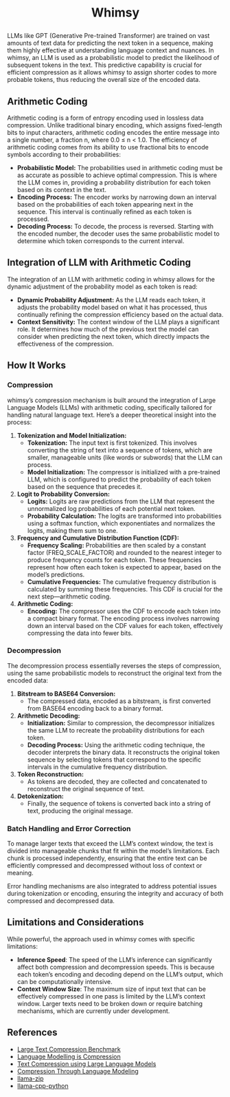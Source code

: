 # <p align="center">Whimsy</p>  
    
LLMs like GPT (Generative Pre-trained Transformer) are trained on vast amounts of text data for predicting the next token in a sequence, making them highly effective at understanding language context and nuances. In whimsy, an LLM is used as a probabilistic model to predict the likelihood of subsequent tokens in the text. This predictive capability is crucial for efficient compression as it allows whimsy to assign shorter codes to more probable tokens, thus reducing the overall size of the encoded data.

## Arithmetic Coding

Arithmetic coding is a form of entropy encoding used in lossless data compression. Unlike traditional binary encoding, which assigns fixed-length bits to input characters, arithmetic coding encodes the entire message into a single number, a fraction n, where 0.0 ≤ n < 1.0. The efficiency of arithmetic coding comes from its ability to use fractional bits to encode symbols according to their probabilities:

- **Probabilistic Model:** The probabilities used in arithmetic coding must be as accurate as possible to achieve optimal compression. This is where the LLM comes in, providing a probability distribution for each token based on its context in the text.
- **Encoding Process:** The encoder works by narrowing down an interval based on the probabilities of each token appearing next in the sequence. This interval is continually refined as each token is processed.
- **Decoding Process:** To decode, the process is reversed. Starting with the encoded number, the decoder uses the same probabilistic model to determine which token corresponds to the current interval.

## Integration of LLM with Arithmetic Coding

The integration of an LLM with arithmetic coding in whimsy allows for the dynamic adjustment of the probability model as each token is read:

- **Dynamic Probability Adjustment:** As the LLM reads each token, it adjusts the probability model based on what it has processed, thus continually refining the compression efficiency based on the actual data.
- **Context Sensitivity:** The context window of the LLM plays a significant role. It determines how much of the previous text the model can consider when predicting the next token, which directly impacts the effectiveness of the compression.

## How It Works

### Compression

whimsy’s compression mechanism is built around the integration of Large Language Models (LLMs) with arithmetic coding, specifically tailored for handling natural language text. Here’s a deeper theoretical insight into the process:

1. **Tokenization and Model Initialization:**
   - **Tokenization:** The input text is first tokenized. This involves converting the string of text into a sequence of tokens, which are smaller, manageable units (like words or subwords) that the LLM can process.
   - **Model Initialization:** The compressor is initialized with a pre-trained LLM, which is configured to predict the probability of each token based on the sequence that precedes it.
2. **Logit to Probability Conversion:**
   - **Logits:** Logits are raw predictions from the LLM that represent the unnormalized log probabilities of each potential next token.
   - **Probability Calculation:** The logits are transformed into probabilities using a softmax function, which exponentiates and normalizes the logits, making them sum to one.
3. **Frequency and Cumulative Distribution Function (CDF):**
   - **Frequency Scaling:** Probabilities are then scaled by a constant factor (FREQ_SCALE_FACTOR) and rounded to the nearest integer to produce frequency counts for each token. These frequencies represent how often each token is expected to appear, based on the model’s predictions.
   - **Cumulative Frequencies:** The cumulative frequency distribution is calculated by summing these frequencies. This CDF is crucial for the next step—arithmetic coding.
4. **Arithmetic Coding:**
   - **Encoding:** The compressor uses the CDF to encode each token into a compact binary format. The encoding process involves narrowing down an interval based on the CDF values for each token, effectively compressing the data into fewer bits.

### Decompression

The decompression process essentially reverses the steps of compression, using the same probabilistic models to reconstruct the original text from the encoded data:

1. **Bitstream to BASE64 Conversion:**
   - The compressed data, encoded as a bitstream, is first converted from BASE64 encoding back to a binary format.
2. **Arithmetic Decoding:**
   - **Initialization:** Similar to compression, the decompressor initializes the same LLM to recreate the probability distributions for each token.
   - **Decoding Process:** Using the arithmetic coding technique, the decoder interprets the binary data. It reconstructs the original token sequence by selecting tokens that correspond to the specific intervals in the cumulative frequency distribution.
3. **Token Reconstruction:**
   - As tokens are decoded, they are collected and concatenated to reconstruct the original sequence of text.
4. **Detokenization:**
   - Finally, the sequence of tokens is converted back into a string of text, producing the original message.

### Batch Handling and Error Correction

To manage larger texts that exceed the LLM’s context window, the text is divided into manageable chunks that fit within the model’s limitations. Each chunk is processed independently, ensuring that the entire text can be efficiently compressed and decompressed without loss of context or meaning.

Error handling mechanisms are also integrated to address potential issues during tokenization or encoding, ensuring the integrity and accuracy of both compressed and decompressed data.

## Limitations and Considerations

While powerful, the approach used in whimsy comes with specific limitations:

   - **Inference Speed**: The speed of the LLM’s inference can significantly affect both compression and decompression speeds. This is because each token’s encoding and decoding depend on the LLM’s output, which can be computationally intensive.
   - **Context Window Size**: The maximum size of input text that can be effectively compressed in one pass is limited by the LLM’s context window. Larger texts need to be broken down or require batching mechanisms, which are currently under development.

## References      
- [Large Text Compression Benchmark](https://www.mattmahoney.net/dc/text.html)
- [Language Modelling is Compression](https://arxiv.org/pdf/2309.10668)
- [Text Compression using Large Language Models](https://bellard.org/ts_zip/)
- [Compression Through Language Modeling](https://nlp.stanford.edu/courses/cs224n/2006/fp/aeldaher-jconnor-1-report.pdf)
- [llama-zip](https://github.com/AlexBuz/llama-zip)
- [llama-cpp-python](https://github.com/abetlen/llama-cpp-python)